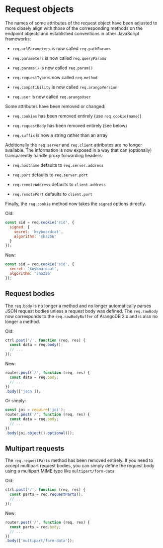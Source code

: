 Request objects
===============

The names of some attributes of the request object have been adjusted to more closely align with those of the corresponding methods on the endpoint objects and established conventions in other JavaScript frameworks:

* `req.urlParameters` is now called `req.pathParams`

* `req.parameters` is now called `req.queryParams`

* `req.params()` is now called `req.param()`

* `req.requestType` is now called `req.method`

* `req.compatibility` is now called `req.arangoVersion`

* `req.user` is now called `req.arangoUser`

Some attributes have been removed or changed:

* `req.cookies` has been removed entirely (use `req.cookie(name)`)

* `req.requestBody` has been removed entirely (see below)

* `req.suffix` is now a string rather than an array

Additionally the `req.server` and `req.client` attributes are no longer available. The information is now exposed in a way that can (optionally) transparently handle proxy forwarding headers:

* `req.hostname` defaults to `req.server.address`

* `req.port` defaults to `req.server.port`

* `req.remoteAddress` defaults to `client.address`

* `req.remotePort` defaults to `client.port`

Finally, the `req.cookie` method now takes the `signed` options directly.

Old:

```js
const sid = req.cookie('sid', {
  signed: {
    secret: 'keyboardcat',
    algorithm: 'sha256'
  }
});
```

New:

```js
const sid = req.cookie('sid', {
  secret: 'keyboardcat',
  algorithm: 'sha256'
});
```

Request bodies
--------------

The `req.body` is no longer a method and no longer automatically parses JSON request bodies unless a request body was defined. The `req.rawBody` now corresponds to the `req.rawBodyBuffer` of ArangoDB 2.x and is also no longer a method.

Old:

```js
ctrl.post('/', function (req, res) {
  const data = req.body();
  // ...
});
```

New:

```js
router.post('/', function (req, res) {
  const data = req.body;
  // ...
})
.body(['json']);
```

Or simply:

```js
const joi = require('joi');
router.post('/', function (req, res) {
  const data = req.body;
  // ...
})
.body(joi.object().optional());
```

Multipart requests
------------------

The `req.requestParts` method has been removed entirely. If you need to accept multipart request bodies, you can simply define the request body using a multipart MIME type like `multipart/form-data`:

Old:

```js
ctrl.post('/', function (req, res) {
  const parts = req.requestParts();
  // ...
});
```

New:

```js
router.post('/', function (req, res) {
  const parts = req.body;
  // ...
})
.body(['multipart/form-data']);
```

